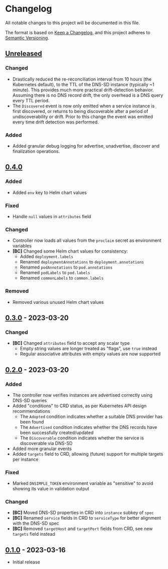 # Changelog

All notable changes to this project will be documented in this file.

The format is based on [Keep a Changelog], and this project adheres to
[Semantic Versioning].

<!-- references -->

[keep a changelog]: https://keepachangelog.com/en/1.0.0/
[semantic versioning]: https://semver.org/spec/v2.0.0.html

## [Unreleased]

### Changed

- Drastically reduced the re-reconciliation interval from 10 hours (the
  Kubernetes default), to the TTL of the DNS-SD instance (typically ~1 minute).
  This provides much more practical drift-detection behavior. Assuming there is
  no DNS record drift, the only overhead is a DNS query every TTL period.
- The `Discovered` event is now only emitted when a service instance is first
  discovered, or returns to being discoverable after a period of
  undiscoverability or drift. Prior to this change the event was emitted every
  time drift detection was performed.

### Added

- Added granular debug logging for advertise, unadvertise, discover and
  finalization operations.

## [0.4.0]

### Added

- Added `env` key to Helm chart values

### Fixed

- Handle `null` values in `attributes` field

### Changed

- Controller now loads all values from the `proclaim` secret as environment variables
- **[BC]** Changed some Helm chart values for consistency:
  - Added `deployment.labels`
  - Renamed `deploymentAnnotations` to `deployment.annotations`
  - Renamed `podAnnotations` to `pod.annotations`
  - Renamed `podLabels` to `pod.labels`
  - Renamed `commonLabels` to `common.labels`

### Removed

- Removed various unused Helm chart values

## [0.3.0] - 2023-03-20

### Changed

- **[BC]** Changed `attributes` field to accept any scalar type
  - Empty string values are longer treated as "flags", use `true` instead
  - Regular associative attributes with empty values are now supported

## [0.2.0] - 2023-03-20

### Added

- The controller now verifies instances are advertised correctly using DNS-SD queries
- Added "conditions" to CRD status, as per Kubernetes API design recommendations
  - The `Adopted` condition indicates whether a suitable DNS provider has been found
  - The `Advertised` condition indicates whether the DNS records have been successfully created/updated
  - The `Discoverable` condition indicates whether the service is discoverable via DNS-SD
- Added more granular events
- Added `targets` field to CRD, allowing (future) support for multiple targets per instance

### Fixed

- Marked `DNSIMPLE_TOKEN` environment variable as "sensitive" to avoid showing its value in validation output

### Changed

- **[BC]** Moved DNS-SD properties in CRD into `instance` subkey of `spec`
- **[BC]** Renamed `service` fields in CRD to `serviceType` for better alignment with the DNS-SD spec
- **[BC]** Removed `targetHost` and `targetPort` fields from CRD, see new `targets` field instead

## [0.1.0] - 2023-03-16

- Initial release

<!-- references -->

[unreleased]: https://github.com/dogmatiq/proclaim
[0.1.0]: https://github.com/dogmatiq/proclaim/releases/tag/v0.1.0
[0.2.0]: https://github.com/dogmatiq/proclaim/releases/tag/v0.2.0
[0.3.0]: https://github.com/dogmatiq/proclaim/releases/tag/v0.3.0
[0.4.0]: https://github.com/dogmatiq/proclaim/releases/tag/v0.4.0

<!-- version template
## [0.0.1] - YYYY-MM-DD

### Added
### Changed
### Deprecated
### Removed
### Fixed
### Security
-->
